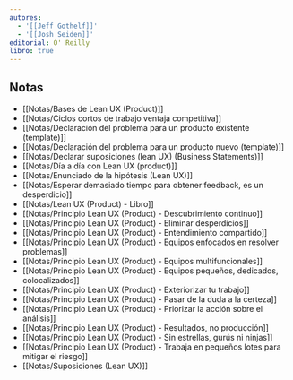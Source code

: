 ```yaml
---
autores:
  - '[[Jeff Gothelf]]'
  - '[[Josh Seiden]]'
editorial: O' Reilly
libro: true
---
```


<!-- backlinks:start -->

## Notas

- [[Notas/Bases de Lean UX (Product)]]
- [[Notas/Ciclos cortos de trabajo ventaja competitiva]]
- [[Notas/Declaración del problema para un producto existente (template)]]
- [[Notas/Declaración del problema para un producto nuevo (template)]]
- [[Notas/Declarar suposiciones (lean UX) (Business Statements)]]
- [[Notas/Día a día con Lean UX (product)]]
- [[Notas/Enunciado de la hipótesis (Lean UX)]]
- [[Notas/Esperar demasiado tiempo para obtener feedback, es un desperdicio]]
- [[Notas/Lean UX (Product) - Libro]]
- [[Notas/Principio Lean UX (Product) -  Descubrimiento continuo]]
- [[Notas/Principio Lean UX (Product) -  Eliminar desperdicios]]
- [[Notas/Principio Lean UX (Product) -  Entendimiento compartido]]
- [[Notas/Principio Lean UX (Product) -  Equipos enfocados en resolver problemas]]
- [[Notas/Principio Lean UX (Product) -  Equipos multifuncionales]]
- [[Notas/Principio Lean UX (Product) -  Equipos pequeños, dedicados, colocalizados]]
- [[Notas/Principio Lean UX (Product) -  Exteriorizar tu trabajo]]
- [[Notas/Principio Lean UX (Product) -  Pasar de la duda a la certeza]]
- [[Notas/Principio Lean UX (Product) -  Priorizar la acción sobre el análisis]]
- [[Notas/Principio Lean UX (Product) -  Resultados, no producción]]
- [[Notas/Principio Lean UX (Product) -  Sin estrellas, gurús ni ninjas]]
- [[Notas/Principio Lean UX (Product) -  Trabaja en pequeños lotes para mitigar el riesgo]]
- [[Notas/Suposiciones (Lean UX)]]

<!-- backlinks:end -->
